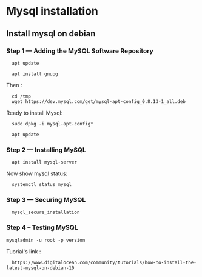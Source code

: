 # Mysql installation


## Install mysql on debian

### Step 1 — Adding the MySQL Software Repository

      apt update
      
      apt install gnupg
      
Then :

      cd /tmp
      wget https://dev.mysql.com/get/mysql-apt-config_0.8.13-1_all.deb

Ready to install Mysql:

      sudo dpkg -i mysql-apt-config*
      
      apt update
      
      
### Step 2 — Installing MySQL

      apt install mysql-server
      
   Now show mysql status:
   
      systemctl status mysql
      
      
### Step 3 — Securing MySQL

      mysql_secure_installation
      
      
### Step 4 – Testing MySQL

    mysqladmin -u root -p version
    
    
    
    
Tuorial's link : 

      https://www.digitalocean.com/community/tutorials/how-to-install-the-latest-mysql-on-debian-10
